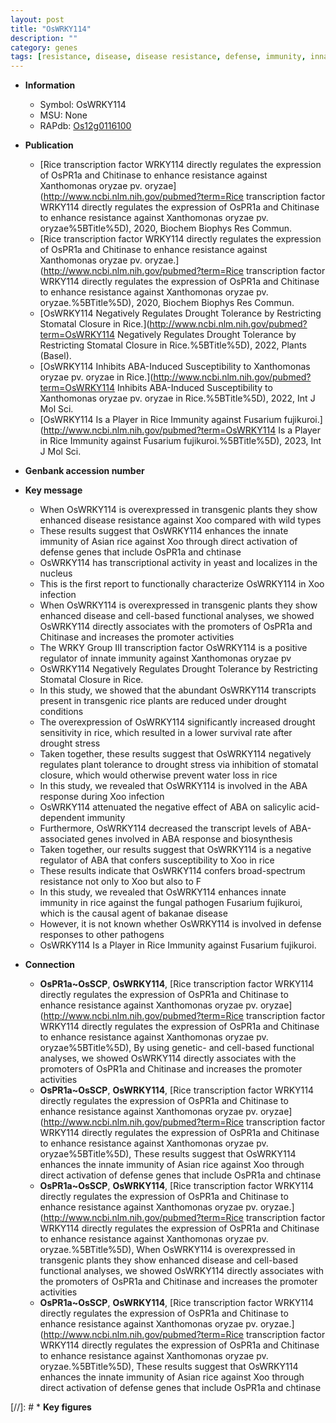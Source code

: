```yaml
---
layout: post
title: "OsWRKY114"
description: ""
category: genes
tags: [resistance, disease, disease resistance, defense, immunity, innate immunity, nucleus,  xoo , transcription factor, drought, stress, drought stress, drought stress , tolerance, drought tolerance, stomatal, drought sensitivity, water loss, ABA, salicylic acid, xoo,  ABA , Xoo, defense response, pathogen]
---
```


* **Information**  
    + Symbol: OsWRKY114  
    + MSU: None  
    + RAPdb: [Os12g0116100](https://rapdb.dna.affrc.go.jp/locus/?name=Os12g0116100)  

* **Publication**  
    + [Rice transcription factor WRKY114 directly regulates the expression of OsPR1a and Chitinase to enhance resistance against Xanthomonas oryzae pv. oryzae](http://www.ncbi.nlm.nih.gov/pubmed?term=Rice transcription factor WRKY114 directly regulates the expression of OsPR1a and Chitinase to enhance resistance against Xanthomonas oryzae pv. oryzae%5BTitle%5D), 2020, Biochem Biophys Res Commun.
    + [Rice transcription factor WRKY114 directly regulates the expression of OsPR1a and Chitinase to enhance resistance against Xanthomonas oryzae pv. oryzae.](http://www.ncbi.nlm.nih.gov/pubmed?term=Rice transcription factor WRKY114 directly regulates the expression of OsPR1a and Chitinase to enhance resistance against Xanthomonas oryzae pv. oryzae.%5BTitle%5D), 2020, Biochem Biophys Res Commun.
    + [OsWRKY114 Negatively Regulates Drought Tolerance by Restricting Stomatal Closure in Rice.](http://www.ncbi.nlm.nih.gov/pubmed?term=OsWRKY114 Negatively Regulates Drought Tolerance by Restricting Stomatal Closure in Rice.%5BTitle%5D), 2022, Plants (Basel).
    + [OsWRKY114 Inhibits ABA-Induced Susceptibility to Xanthomonas oryzae pv. oryzae in Rice.](http://www.ncbi.nlm.nih.gov/pubmed?term=OsWRKY114 Inhibits ABA-Induced Susceptibility to Xanthomonas oryzae pv. oryzae in Rice.%5BTitle%5D), 2022, Int J Mol Sci.
    + [OsWRKY114 Is a Player in Rice Immunity against Fusarium fujikuroi.](http://www.ncbi.nlm.nih.gov/pubmed?term=OsWRKY114 Is a Player in Rice Immunity against Fusarium fujikuroi.%5BTitle%5D), 2023, Int J Mol Sci.

* **Genbank accession number**  

* **Key message**  
    + When OsWRKY114 is overexpressed in transgenic plants they show enhanced disease resistance against Xoo compared with wild types
    + These results suggest that OsWRKY114 enhances the innate immunity of Asian rice against Xoo through direct activation of defense genes that include OsPR1a and chtinase
    + OsWRKY114 has transcriptional activity in yeast and localizes in the nucleus
    + This is the first report to functionally characterize OsWRKY114 in Xoo infection
    + When OsWRKY114 is overexpressed in transgenic plants they show enhanced disease and cell-based functional analyses, we showed OsWRKY114 directly associates with the promoters of OsPR1a and Chitinase and increases the promoter activities
    + The WRKY Group III transcription factor OsWRKY114 is a positive regulator of innate immunity against Xanthomonas oryzae pv
    + OsWRKY114 Negatively Regulates Drought Tolerance by Restricting Stomatal Closure in Rice.
    + In this study, we showed that the abundant OsWRKY114 transcripts present in transgenic rice plants are reduced under drought conditions
    + The overexpression of OsWRKY114 significantly increased drought sensitivity in rice, which resulted in a lower survival rate after drought stress
    + Taken together, these results suggest that OsWRKY114 negatively regulates plant tolerance to drought stress via inhibition of stomatal closure, which would otherwise prevent water loss in rice
    + In this study, we revealed that OsWRKY114 is involved in the ABA response during Xoo infection
    + OsWRKY114 attenuated the negative effect of ABA on salicylic acid-dependent immunity
    + Furthermore, OsWRKY114 decreased the transcript levels of ABA-associated genes involved in ABA response and biosynthesis
    + Taken together, our results suggest that OsWRKY114 is a negative regulator of ABA that confers susceptibility to Xoo in rice
    + These results indicate that OsWRKY114 confers broad-spectrum resistance not only to Xoo but also to F
    + In this study, we revealed that OsWRKY114 enhances innate immunity in rice against the fungal pathogen Fusarium fujikuroi, which is the causal agent of bakanae disease
    + However, it is not known whether OsWRKY114 is involved in defense responses to other pathogens
    + OsWRKY114 Is a Player in Rice Immunity against Fusarium fujikuroi.

* **Connection**  
    + __OsPR1a~OsSCP__, __OsWRKY114__, [Rice transcription factor WRKY114 directly regulates the expression of OsPR1a and Chitinase to enhance resistance against Xanthomonas oryzae pv. oryzae](http://www.ncbi.nlm.nih.gov/pubmed?term=Rice transcription factor WRKY114 directly regulates the expression of OsPR1a and Chitinase to enhance resistance against Xanthomonas oryzae pv. oryzae%5BTitle%5D),  By using genetic- and cell-based functional analyses, we showed OsWRKY114 directly associates with the promoters of OsPR1a and Chitinase and increases the promoter activities
    + __OsPR1a~OsSCP__, __OsWRKY114__, [Rice transcription factor WRKY114 directly regulates the expression of OsPR1a and Chitinase to enhance resistance against Xanthomonas oryzae pv. oryzae](http://www.ncbi.nlm.nih.gov/pubmed?term=Rice transcription factor WRKY114 directly regulates the expression of OsPR1a and Chitinase to enhance resistance against Xanthomonas oryzae pv. oryzae%5BTitle%5D),  These results suggest that OsWRKY114 enhances the innate immunity of Asian rice against Xoo through direct activation of defense genes that include OsPR1a and chtinase
    + __OsPR1a~OsSCP__, __OsWRKY114__, [Rice transcription factor WRKY114 directly regulates the expression of OsPR1a and Chitinase to enhance resistance against Xanthomonas oryzae pv. oryzae.](http://www.ncbi.nlm.nih.gov/pubmed?term=Rice transcription factor WRKY114 directly regulates the expression of OsPR1a and Chitinase to enhance resistance against Xanthomonas oryzae pv. oryzae.%5BTitle%5D),  When OsWRKY114 is overexpressed in transgenic plants they show enhanced disease and cell-based functional analyses, we showed OsWRKY114 directly associates with the promoters of OsPR1a and Chitinase and increases the promoter activities
    + __OsPR1a~OsSCP__, __OsWRKY114__, [Rice transcription factor WRKY114 directly regulates the expression of OsPR1a and Chitinase to enhance resistance against Xanthomonas oryzae pv. oryzae.](http://www.ncbi.nlm.nih.gov/pubmed?term=Rice transcription factor WRKY114 directly regulates the expression of OsPR1a and Chitinase to enhance resistance against Xanthomonas oryzae pv. oryzae.%5BTitle%5D),  These results suggest that OsWRKY114 enhances the innate immunity of Asian rice against Xoo through direct activation of defense genes that include OsPR1a and chtinase

[//]: # * **Key figures**  


